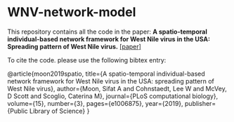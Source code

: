 # WNV-network-model
This repository contains all the code in the paper: <b>A spatio-temporal individual-based network framework for West Nile virus in the USA: Spreading pattern of West Nile virus.</b> <a href="https://journals.plos.org/ploscompbiol/article?id=10.1371/journal.pcbi.1006875">[paper]</a>

To cite the code. please use the following bibtex entry:


@article{moon2019spatio,
  title={A spatio-temporal individual-based network framework for West Nile virus in the USA: spreading pattern of West Nile virus},
  author={Moon, Sifat A and Cohnstaedt, Lee W and McVey, D Scott and Scoglio, Caterina M},
  journal={PLoS computational biology},
  volume={15},
  number={3},
  pages={e1006875},
  year={2019},
  publisher={Public Library of Science}
}
